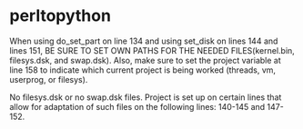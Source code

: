# perltopython

When using do_set_part on line 134 and using set_disk on lines 144 and lines 151, BE SURE TO SET OWN PATHS FOR THE NEEDED FILES(kernel.bin, filesys.dsk, and swap.dsk).  Also, make sure to set the project variable at line 158 to indicate which current project is being worked (threads, vm, userprog, or filesys).

No filesys.dsk or no swap.dsk files.  Project is set up on certain lines that allow for adaptation of such files on the following lines: 140-145 and 147-152.


